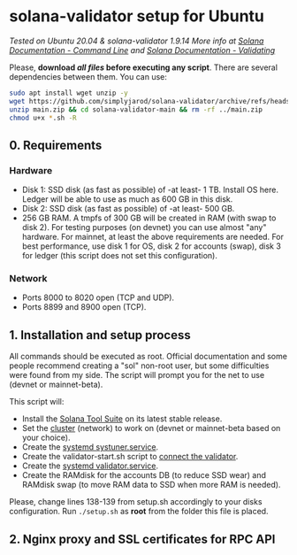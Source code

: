 # solana-validator setup for Ubuntu
_Tested on Ubuntu 20.04 & solana-validator 1.9.14_ 
_More info at [Solana Documentation - Command Line](https://docs.solana.com/cli/install-solana-cli-tools) and [Solana Documentation - Validating](https://docs.solana.com/running-validator/validator-start)_ 

Please, **download _all files_ before executing any script**. There are several dependencies between them. You can use:
```bash
sudo apt install wget unzip -y
wget https://github.com/simplyjarod/solana-validator/archive/refs/heads/main.zip
unzip main.zip && cd solana-validator-main && rm -rf ../main.zip
chmod u+x *.sh -R
```

## 0. Requirements
### Hardware
- Disk 1: SSD disk (as fast as possible) of -at least- 1 TB. Install OS here. Ledger will be able to use as much as 600 GB in this disk.
- Disk 2: SSD disk (as fast as possible) of -at least- 500 GB.
- 256 GB RAM. A tmpfs of 300 GB will be created in RAM (with swap to disk 2). 
For testing purposes (on devnet) you can use almost "any" hardware. For mainnet, at least the above requirements are needed. 
For best performance, use disk 1 for OS, disk 2 for accounts (swap), disk 3 for ledger (this script does not set this configuration).

### Network
- Ports 8000 to 8020 open (TCP and UDP).
- Ports 8899 and 8900 open (TCP).


## 1. Installation and setup process
All commands should be executed as root. Official documentation and some people recommend creating a "sol" non-root user, but some difficulties were found from my side. 
The script will prompt you for the net to use (devnet or mainnet-beta).

This script will:
- Install the [Solana Tool Suite](https://docs.solana.com/cli/install-solana-cli-tools) on its latest stable release.
- Set the [cluster](https://docs.solana.com/clusters) (network) to work on (devnet or mainnet-beta based on your choice).
- Create the [systemd systuner.service](https://docs.solana.com/running-validator/validator-start).
- Create the validator-start.sh script to [connect the validator](https://docs.solana.com/running-validator/validator-start).
- Create the [systemd validator.service](https://docs.solana.com/running-validator/validator-start).
- Create the RAMdisk for the accounts DB (to reduce SSD wear) and RAMdisk swap (to move RAM data to SSD when more RAM is needed).

Please, change lines 138-139 from setup.sh accordingly to your disks configuration. 
Run `./setup.sh` as **root** from the folder this file is placed.


## 2. Nginx proxy and SSL certificates for RPC API
